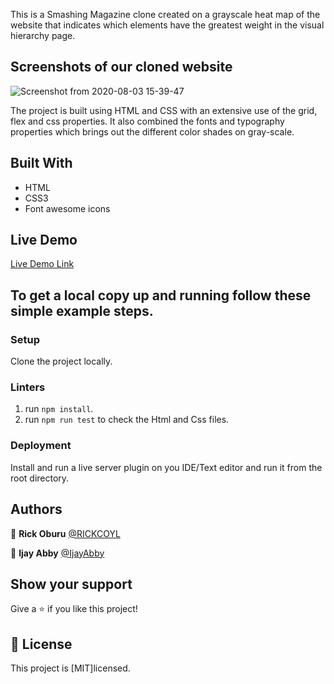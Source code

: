 
 This is a Smashing Magazine clone created on a grayscale heat map of the website that indicates which elements have the greatest weight in the visual hierarchy page.


## Screenshots of our cloned website

![Screenshot from 2020-08-03 15-39-47](https://user-images.githubusercontent.com/43843720/89183972-bec0a000-d5a0-11ea-955c-864bf0aaa20b.png)


The project is built using HTML and CSS with an extensive use of the grid, flex and css properties. It also combined the fonts and typography properties which brings out the different color shades on gray-scale.

## Built With

- HTML
- CSS3
- Font awesome icons

## Live Demo

[Live Demo Link](https://raw.githack.com/RICKCOYL/Design-Teardown/homepage/index.html)

## To get a local copy up and running follow these simple example steps.

### Setup

Clone the project locally.

### Linters

1. run `npm install`.
2. run `npm run test` to check the Html and Css files.

### Deployment

Install and run a live server plugin on you IDE/Text editor and run it from the root directory.

## Authors

👤 **Rick Oburu**
 [@RICKCOYL](https://github.com/RICKCOYL)

👤 **Ijay Abby**
  [@IjayAbby](https://github.com/IjayAbby)

## Show your support

Give a ⭐️ if you like this project!

## 📝 License

This project is [MIT]licensed.
